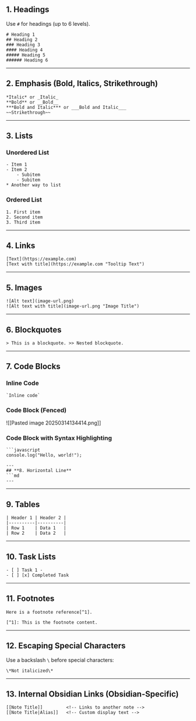 ## **1. Headings**

Use `#` for headings (up to 6 levels).

```
# Heading 1 
## Heading 2 
### Heading 3 
#### Heading 4 
##### Heading 5 
###### Heading 6
```

---
## **2. Emphasis (Bold, Italics, Strikethrough)**

```
*Italic* or _Italic_ 
**Bold** or __Bold__ 
***Bold and Italic*** or ___Bold and Italic___ 
~~Strikethrough~~
```

---

## **3. Lists**

### **Unordered List**

```
- Item 1 
- Item 2  
	- Subitem  
	- Subitem 
* Another way to list
```

### **Ordered List**

```
1. First item 
2. Second item 
3. Third item
```

---

## **4. Links**

```
[Text](https://example.com) 
[Text with title](https://example.com "Tooltip Text")
```

---

## **5. Images**

```
![Alt text](image-url.png) 
![Alt text with title](image-url.png "Image Title")
```

---

## **6. Blockquotes**

```
> This is a blockquote. >> Nested blockquote.
```

---

## **7. Code Blocks**

### **Inline Code**

```
`Inline code`
```

### **Code Block (Fenced)**
![[Pasted image 20250314134414.png]]
### **Code Block with Syntax Highlighting**

```
```javascript 
console.log("Hello, world!"); 
```

```
---  
## **8. Horizontal Line** 
```md 
---
```

---

## **9. Tables**

```
| Header 1 | Header 2 | 
|----------|----------| 
| Row 1    | Data 1   | 
| Row 2    | Data 2   |
```

---
## **10. Task Lists**

```
- [ ] Task 1 - 
- [ ] [x] Completed Task
```

---

## **11. Footnotes**

```
Here is a footnote reference[^1].  

[^1]: This is the footnote content.
```

---
## **12. Escaping Special Characters**

Use a backslash `\` before special characters:

```
\*Not italicized\*
```

---
## **13. Internal Obsidian Links (Obsidian-Specific)**

```
[[Note Title]]         <!-- Links to another note --> 
[[Note Title|Alias]]   <!-- Custom display text -->
```